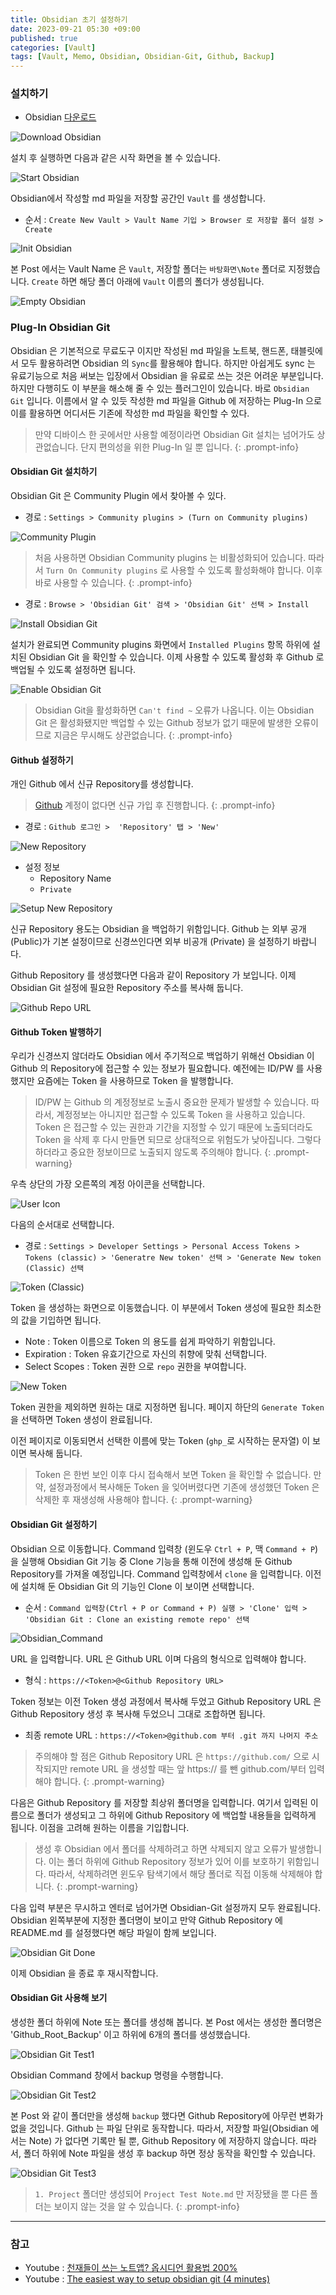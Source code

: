 ```yaml
---
title: Obsidian 초기 설정하기 
date: 2023-09-21 05:30 +09:00
published: true
categories: [Vault]
tags: [Vault, Memo, Obsidian, Obsidian-Git, Github, Backup]
---
```



### 설치하기

- Obsidian [다운로드](https://obsidian.md/download)

![Download Obsidian](/dkei.github.io/assets/images/Obsidian_download.png)

설치 후 실행하면 다음과 같은 시작 화면을 볼 수 있습니다. 

![Start Obsidian](/dkei.github.io/assets/images/Obsidian_start.png)

Obsidian에서 작성할 md 파일을 저장할 공간인 `Vault` 를 생성합니다. 

- 순서 : `Create New Vault > Vault Name 기입 > Browser 로 저장할 폴더 설정 > Create`

![Init Obsidian](/dkei.github.io/assets/images/Obsidian_init.png)

본 Post 에서는 Vault Name 은 `Vault`, 저장할 폴더는 `바탕화면\Note` 폴더로 지정했습니다. `Create` 하면 해당 폴더 아래에 `Vault` 이름의 폴더가 생성됩니다. 

![Empty Obsidian](/dkei.github.io/assets/images/Obsidian_Empty.png)

### Plug-In Obsidian Git

Obsidian 은 기본적으로 무료도구 이지만 작성된 md 파일을 노트북, 핸드폰, 태블릿에서 모두 활용하려면 Obsidian 의 `Sync`를 활용해야 합니다. 하지만 아쉽게도 sync 는 유료기능으로 처음 써보는 입장에서 Obsidian 을 유료로 쓰는 것은 어려운 부분입니다. 하지만 다행히도 이 부분을 해소해 줄 수 있는 플러그인이 있습니다.  바로 `Obsidian Git` 입니다.
이름에서 알 수 있듯 작성한 md 파일을 Github 에 저장하는 Plug-In 으로 이를 활용하면 어디서든 기존에 작성한 md 파일을 확인할 수 있다. 

> 만약 디바이스 한 곳에서만 사용할 예정이라면 Obsidian Git 설치는 넘어가도 상관없습니다. 단지 편의성을 위한 Plug-In 일 뿐 입니다. 
{: .prompt-info}


#### Obsidian Git 설치하기

Obsidian Git 은 Community Plugin 에서 찾아볼 수 있다. 

- 경로 : `Settings > Community plugins > (Turn on Community plugins)`

![Community Plugin](/dkei.github.io/assets/images/Obsidian_Communityplugin.png)

> 처음 사용하면 Obsidian Community plugins 는 비활성화되어 있습니다. 따라서 `Turn On Community plugins` 로 사용할 수 있도록 활성화해야 합니다. 이후 바로 사용할 수 있습니다. 
{: .prompt-info}

- 경로 : `Browse > 'Obsidian Git' 검색 > 'Obsidian Git' 선택 > Install`

![Install Obsidian Git](/dkei.github.io/assets/images/Obsidian_Install_Git.png)

설치가 완료되면 Community plugins 화면에서 `Installed Plugins` 항목 하위에 설치된 Obsidian Git 을 확인할 수 있습니다. 이제 사용할 수 있도록 활성화 후 Github 로 백업될 수 있도록 설정하면 됩니다. 

![Enable Obsidian Git](/dkei.github.io/assets/images/Obsidian_Git_Enable.png)

> Obsidian Git을 활성화하면 `Can't find ~` 오류가 나옵니다. 이는 Obsidian Git 은 활성화됐지만 백업할 수 있는 Github 정보가 없기 때문에 발생한 오류이므로 지금은 무시해도 상관없습니다. 
{: .prompt-info}


#### Github 설정하기 

개인 Github 에서 신규 Repository를 생성합니다. 

> [Github](https://github.com) 계정이 없다면 신규 가입 후 진행합니다. 
{: .prompt-info}

- 경로 : `Github 로그인 >  'Repository' 탭 > 'New'`

![New Repository](/dkei.github.io/assets/images/Github_Repository_New_1.png)


- 설정 정보
    - Repository Name
    - `Private` 

![Setup New Repository](/dkei.github.io/assets/images/Github_Repository_New_2.png)

신규 Repository 용도는 Obsidian 을 백업하기 위함입니다. Github 는 외부 공개(Public)가 기본 설정이므로 신경쓰인다면 외부 비공개 (Private) 을 설정하기 바랍니다. 

Github Repository 를 생성했다면 다음과 같이 Repository 가 보입니다. 
이제 Obsidian Git 설정에 필요한 Repository 주소를 복사해 둡니다. 

![Github Repo URL](/dkei.github.io/assets/images/Github_Repo_URL.png)

#### Github Token 발행하기

우리가 신경쓰지 않더라도 Obsidian 에서 주기적으로 백업하기 위해선 Obsidian 이 Github 의 Repository에 접근할 수 있는 정보가 필요합니다. 예전에는 ID/PW 를 사용했지만 요즘에는 Token 을 사용하므로 Token 을 발행합니다. 

> ID/PW 는 Github 의 계정정보로 노출시 중요한 문제가 발생할 수 있습니다. 따라서, 계정정보는 아니지만 접근할 수 있도록 Token 을 사용하고 있습니다. Token 은 접근할 수 있는 권한과 기간을 지정할 수 있기 때문에 노출되더라도 Token 을 삭제 후 다시 만들면 되므로 상대적으로 위험도가 낮아집니다. 그렇다하더라고 중요한 정보이므로 노출되지 않도록 주의해야 합니다. 
{: .prompt-warning}

우측 상단의 가장 오른쪽의 계정 아이콘을 선택합니다. 

![User Icon](/dkei.github.io/assets/images/Github_User_Icon.png)

다음의 순서대로 선택합니다. 

- 경로 : `Settings > Developer Settings > Personal Access Tokens > Tokens (classic) > 'Generatre New token' 선택 > 'Generate New token (Classic) 선택`

![Token (Classic)](/dkei.github.io/assets/images/Github_Token_1.png)

Token 을 생성하는 화면으로 이동했습니다. 
이 부분에서 Token 생성에 필요한 최소한의 값을 기입하면 됩니다. 
- Note : Token 이름으로 Token 의 용도를 쉽게 파악하기 위함입니다. 
- Expiration : Token 유효기간으로 자신의 취향에 맞춰 선택합니다.  
- Select Scopes : Token 권한 으로 `repo` 권한을 부여합니다. 

![New Token](/dkei.github.io/assets/images/Github_Token_2.png)

Token 권한을 제외하면 원하는 대로 지정하면 됩니다. 
페이지 하단의 `Generate Token` 을 선택하면 Token 생성이 완료됩니다. 

이전 페이지로 이동되면서 선택한 이름에 맞는 Token (`ghp_`로 시작하는 문자열) 이 보이면 복사해 둡니다. 

> Token 은 한번 보인 이후 다시 접속해서 보면 Token 을 확인할 수 없습니다. 만약, 설정과정에서 복사해둔 Token 을 잊어버렸다면 기존에 생성했던 Token 은 삭제한 후 재생성해 사용해야 합니다. 
{: .prompt-warning}


#### Obsidian Git 설정하기 

Obsidian 으로 이동합니다. Command 입력창 (윈도우 `Ctrl + P`, 맥 `Command + P`) 을 실행해 Obsidian Git 기능 중 Clone 기능을 통해 이전에 생성해 둔 Github Repository를 가져올 예정입니다. Command 입력창에서 `clone` 을 입력합니다. 
이전에 설치해 둔 Obsidian Git 의 기능인 Clone 이 보이면 선택합니다. 

- 순서 : `Command 입력창(Ctrl + P or Command + P) 실행 > 'Clone' 입력 > 'Obsidian Git : Clone an existing remote repo' 선택`

![Obsidian_Command](/dkei.github.io/assets/images/Obsidian_Command.png)

URL 을 입력합니다. URL 은 Github URL 이며 다음의 형식으로 입력해야 합니다. 

- 형식 : `https://<Token>@<Github Repository URL>`

Token 정보는 이전 Token 생성 과정에서 복사해 두었고 Github Repository URL 은 Github Repository 생성 후 복사해 두었으니 그대로 조합하면 됩니다. 

- 최종 remote URL : `https://<Token>@github.com 부터 .git 까지 나머지 주소`

> 주의해야 할 점은 Github Repository URL 은 `https://github.com/` 으로 시작되지만 remote URL 을 생성할 때는 앞 https:// 를 뺀 github.com/부터 입력해야 합니다. 
{: .prompt-warning}

다음은 Github Repository 를 저장할 최상위 폴더명을 입력합니다. 여기서 입력된 이름으로 폴더가 생성되고 그 하위에 Github Repository 에 백업할 내용들을 입력하게 됩니다. 
이점을 고려해 원하는 이름을 기입합니다. 

> 생성 후 Obsidian 에서 폴더를 삭제하려고 하면 삭제되지 않고 오류가 발생합니다. 이는 폴더 하위에 Github Repository 정보가 있어 이를 보호하기 위함입니다. 따라서, 삭제하려면 윈도우 탐색기에서 해당 폴더로 직접 이동해 삭제해야 합니다. 
{: .prompt-warning}

다음 입력 부분은 무시하고 엔터로 넘어가면 Obsidian-Git 설정까지 모두 완료됩니다. 
Obsidian 왼쪽부분에 지정한 폴더명이 보이고 만약 Github Repository 에 README.md 를 설정했다면 해당 파일이 함께 보입니다. 

![Obsidian Git Done](/dkei.github.io/assets/images/Obsidian_Git_Done.png)

이제 Obsidian 을 종료 후 재시작합니다. 

#### Obsidian Git 사용해 보기 

생성한 폴더 하위에 Note 또는 폴더를 생성해 봅니다. 
본 Post 에서는 생성한 폴더명은 'Github_Root_Backup' 이고 하위에 6개의 폴더를 생성했습니다. 

![Obsidian Git Test1](/dkei.github.io/assets/images/Obsidian_Git_Test_1.png)

Obsidian Command 창에서 backup 명령을 수행합니다. 

![Obsidian Git Test2](/dkei.github.io/assets/images/Obsidian_Git_Test_2.png)

본 Post 와 같이 폴더만을 생성해 `backup` 했다면 Github Repository에 아무런 변화가 없을 것입니다. Github 는 파일 단위로 동작합니다. 따라서, 저장할 파일(Obsidian 에서는 Note)
가 없다면 기록만 될 뿐, Github Repository 에 저장하지 않습니다. 따라서, 폴더 하위에 Note 파일을 생성 후 backup 하면 정상 동작을 확인할 수 있습니다. 

![Obsidian Git Test3](/dkei.github.io/assets/images/Obsidian_Git_Test_3.png)

> `1. Project` 폴더만 생성되어 `Project Test Note.md` 만 저장됐을 뿐 다른 폴더는 보이지 않는 것을 알 수 있습니다. 
{: .prompt-info}


---
### 참고
- Youtube : [천재들이 쓰는 노트앱? 옵시디언 활용법 200%](https://youtu.be/h6rxKbbgI28?si=OuShur0Q6h-ASKT4)
- Youtube : [The easiest way to setup obsidian git (4 minutes)](https://youtu.be/5YZz38U20ws?si=2lXRVkvyohQRj1jv)
